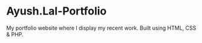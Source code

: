 # Ayush.Lal-Portfolio
My portfolio website where I display my recent work. Built using HTML, CSS &amp; PHP.
